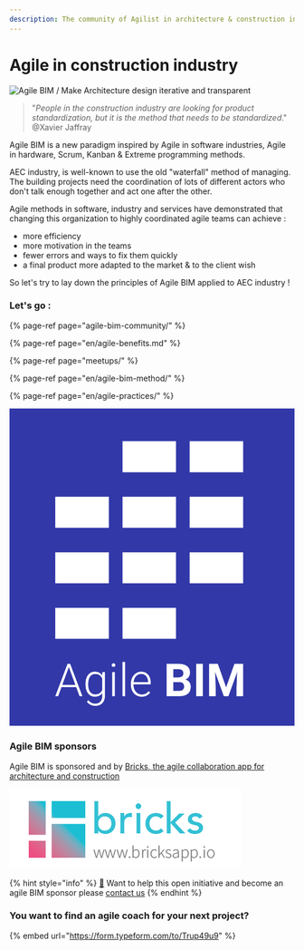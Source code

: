 ```yaml
---
description: The community of Agilist in architecture & construction industry (AEC)
---
```


# Agile in construction industry

![Agile BIM / Make Architecture design iterative and transparent](.gitbook/assets/agile_bim.jpeg)

> "_People in the construction industry are looking for product standardization, but it is the method that needs to be standardized_." @Xavier Jaffray

Agile  BIM is a new paradigm inspired by Agile in software industries, Agile in hardware, Scrum, Kanban & Extreme programming methods. 

AEC industry, is well-known to use the old  "waterfall"  method of managing.  The building projects need the coordination of lots of different actors who don't talk enough together and  act one after the other. 

Agile methods in software, industry and services have demonstrated that changing this organization to  highly coordinated agile teams can achieve : 

* more efficiency 
* more motivation in the teams 
* fewer errors and ways to fix them quickly
* a final product more adapted to the market & to the client wish

So let's try to lay down the principles of Agile BIM applied to AEC industry !  


### Let's go : 

{% page-ref page="agile-bim-community/" %}

{% page-ref page="en/agile-benefits.md" %}

{% page-ref page="meetups/" %}

{% page-ref page="en/agile-bim-method/" %}

{% page-ref page="en/agile-practices/" %}





![agile BIM blue logo](.gitbook/assets/agile-bim-blue-title.png)



### Agile BIM sponsors

Agile BIM is sponsored and by [Bricks, the agile collaboration app for architecture and construction](https://www.bricksapp.io?utm_medium=agileBIM&utm_campaign=page)

![Bricks Logo](.gitbook/assets/bricks-logo-2019_bricks-logo-full.png)

{% hint style="info" %}
[👋](https://emojipedia.org/waving-hand/) Want to help this open initiative and become an agile BIM sponsor please [contact us](mailto:hello@bricksapp.io?subject=Be%20sponsor%20of%20Agile%20BIM)
{% endhint %}

### You want to find an agile coach for your next project? 

{% embed url="https://form.typeform.com/to/Trup49u9" %}



